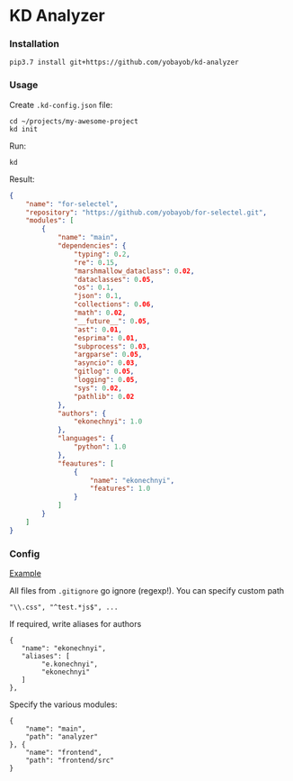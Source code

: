 # KD Analyzer


### Installation
```
pip3.7 install git+https://github.com/yobayob/kd-analyzer
```


### Usage


Create `.kd-config.json` file:
```
cd ~/projects/my-awesome-project
kd init
```


Run:
```
kd
```

Result:
```json
{
    "name": "for-selectel",
    "repository": "https://github.com/yobayob/for-selectel.git",
    "modules": [
        {
            "name": "main",
            "dependencies": {
                "typing": 0.2,
                "re": 0.15,
                "marshmallow_dataclass": 0.02,
                "dataclasses": 0.05,
                "os": 0.1,
                "json": 0.1,
                "collections": 0.06,
                "math": 0.02,
                "__future__": 0.05,
                "ast": 0.01,
                "esprima": 0.01,
                "subprocess": 0.03,
                "argparse": 0.05,
                "asyncio": 0.03,
                "gitlog": 0.05,
                "logging": 0.05,
                "sys": 0.02,
                "pathlib": 0.02
            },
            "authors": {
                "ekonechnyi": 1.0
            },
            "languages": {
                "python": 1.0
            },
            "feautures": [
                {
                    "name": "ekonechnyi",
                    "features": 1.0
                }
            ]
        }
    ]
}

```

### Config

[Example](.kd-config.json)

All files from `.gitignore` go ignore (regexp!). 
You can specify custom path
```
"\\.css", "^test.*js$", ...
```

If required, write aliases for authors
```
{
   "name": "ekonechnyi",
   "aliases": [
        "e.konechnyi", 
        "ekonechnyi"
   ]
},
```
Specify the various modules:
```
{
    "name": "main",
    "path": "analyzer"
}, {
    "name": "frontend",
    "path": "frontend/src"
}
```


